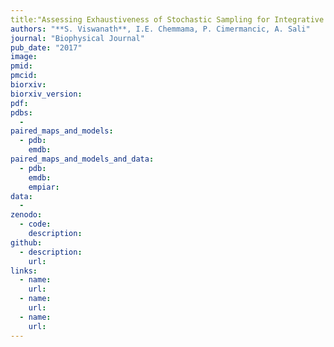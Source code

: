 ```yaml
---
title:"Assessing Exhaustiveness of Stochastic Sampling for Integrative Modeling of Macromolecular Structures"
authors: "**S. Viswanath**, I.E. Chemmama, P. Cimermancic, A. Sali"
journal: "Biophysical Journal"
pub_date: "2017"
image: 
pmid: 
pmcid: 
biorxiv:
biorxiv_version:
pdf: 
pdbs:
  - 
paired_maps_and_models:
  - pdb: 
    emdb: 
paired_maps_and_models_and_data:
  - pdb: 
    emdb: 
    empiar: 
data:
  - 
zenodo:
  - code: 
    description: 
github:
  - description: 
    url:
links:
  - name: 
    url: 
  - name: 
    url: 
  - name: 
    url: 
---
```

